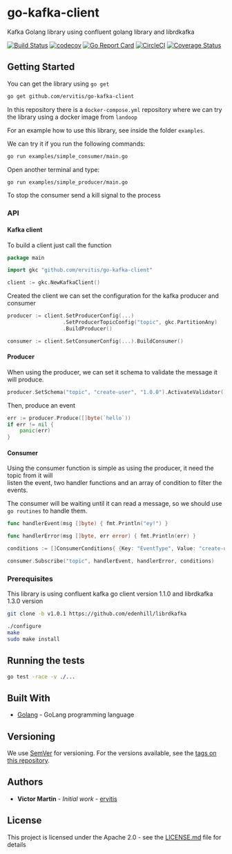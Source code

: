 # go-kafka-client

Kafka Golang library using confluent golang library and librdkafka

[![Build Status](https://travis-ci.org/ervitis/go-kafka-client.svg?branch=master)](https://travis-ci.org/ervitis/go-kafka-client) 
[![codecov](https://codecov.io/gh/ervitis/go-kafka-client/branch/master/graph/badge.svg)](https://codecov.io/gh/ervitis/go-kafka-client) 
[![Go Report Card](https://goreportcard.com/badge/github.com/ervitis/go-kafka-client)](https://goreportcard.com/report/github.com/ervitis/go-kafka-client) 
[![CircleCI](https://circleci.com/gh/ervitis/go-kafka-client/tree/master.svg?style=svg)](https://circleci.com/gh/ervitis/go-kafka-client/tree/master) 
[![Coverage Status](https://coveralls.io/repos/github/ervitis/go-kafka-client/badge.svg?branch=master)](https://coveralls.io/github/ervitis/go-kafka-client?branch=master)

## Getting Started

You can get the library using `go get`

```bash
go get github.com/ervitis/go-kafka-client
```

In this repository there is a `docker-compose.yml` repository where we can try the library using a docker image from `landoop`

For an example how to use this library, see inside the folder `examples`.

We can try it if you run the following commands:

```bash
go run examples/simple_consumer/main.go
```

Open another terminal and type:

```bash
go run examples/simple_producer/main.go
```

To stop the consumer send a kill signal to the process

### API

#### Kafka client

To build a client just call the function

```go
package main

import gkc "github.com/ervitis/go-kafka-client"

client := gkc.NewKafkaClient()
```

Created the client we can set the configuration for the kafka producer and consumer

```go
producer := client.SetProducerConfig(...)
                  .SetProducerTopicConfig("topic", gkc.PartitionAny)
                  .BuildProducer()

consumer := client.SetConsumerConfig(...).BuildConsumer()
```

#### Producer

When using the producer, we can set it schema to validate the message it will produce.

```go
producer.SetSchema("topic", "create-user", "1.0.0").ActivateValidator()
```

Then, produce an event

```go
err := producer.Produce([]byte(`hello`))
if err != nil {
	panic(err)
}
```

#### Consumer

Using the consumer function is simple as using the producer, it need the topic from it will  
listen the event, two handler functions and an array of condition to filter the events.

The consumer will be waiting until it can read a message, so we should use `go routines` to handle them.

```go
func handlerEvent(msg []byte) { fmt.Println("ey!") }

func handlerError(msg []byte, err error) { fmt.Println(err) }

conditions := []ConsumerConditions{ {Key: "EventType", Value: "create-user"} }

consumer.Subscribe("topic", handlerEvent, handlerError, conditions)
```

### Prerequisites

This library is using confluent kafka go client version 1.1.0 and librdkafka 1.3.0 version

```bash
git clone -b v1.0.1 https://github.com/edenhill/librdkafka

./configure
make
sudo make install
```

## Running the tests

```bash
go test -race -v ./...
```

## Built With

* [Golang](http://www.golang.org) - GoLang programming language

## Versioning

We use [SemVer](http://semver.org/) for versioning. For the versions available, see the [tags on this repository](https://github.com/your/project/tags). 

## Authors

* **Victor Martin** - *Initial work* - [ervitis](https://github.com/ervitis)

## License

This project is licensed under the Apache 2.0 - see the [LICENSE.md](LICENSE.md) file for details
